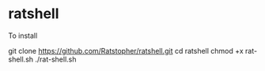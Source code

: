 # ratshell

To install 

git clone https://github.com/Ratstopher/ratshell.git
cd ratshell
chmod +x rat-shell.sh
./rat-shell.sh